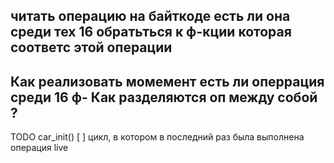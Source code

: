 читать операцию на байткоде
есть ли она среди тех 16
обратьться к ф-кции  которая соответс этой операции
----
Как реализовать момемент есть ли оперрация среди 16 ф-
Как разделяются оп между собой ?
--
TODO
car_init()
[ ] цикл, в котором в последний раз была выполнена операция live 
